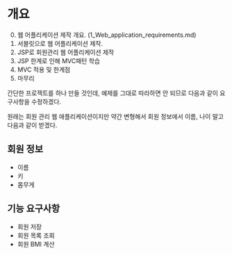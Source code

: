 # 개요

0. 웹 어플리케이션 제작 개요. (1_Web_application_requirements.md)
1. 서블릿으로 웹 어플리케이션 제작. 
2. JSP로 회원관리 웹 어플리케이션 제작
3. JSP 한계로 인해 MVC패턴 학습
4. MVC 적용 및 한계점
5. 마무리
   

간단한 프로젝트를 하나 만들 것인데, 예제를 그대로 따라하면 안 되므로 다음과 같이 요구사항을 수정하겠다.

원래는 회원 관리 웹 애플리케이션이지만 약간 변형해서 회원 정보에서 이름, 나이 말고 다음과 같이 받겠다.

## 회원 정보
- 이름
- 키
- 몸무게

## 기능 요구사항
- 회원 저장
- 회원 목록 조회
- 회원 BMI 계산

